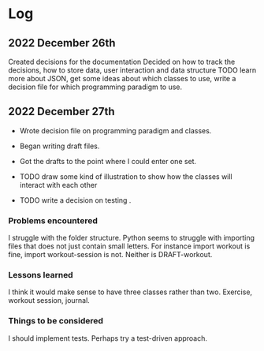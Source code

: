 # Log

## 2022 December 26th

Created decisions for the documentation
Decided on how to track the decisions, how to store data, user interaction and data structure
TODO learn more about JSON, get some ideas about which classes to use, write a decision file for
which programming paradigm to use.

## 2022 December 27th

- Wrote decision file on programming paradigm and classes.
- Began writing draft files.
- Got the drafts to the point where I could enter one set.

- TODO draw some kind of illustration to show how the classes will interact with each other
- TODO write a decision on testing
.

### Problems encountered

I struggle with the folder structure.
Python seems to struggle with importing files that does not just contain small letters.
For instance import workout is fine, import workout-session is not.
Neither is DRAFT-workout.

### Lessons learned

I think it would make sense to have three classes rather than two. Exercise, workout session, journal.

### Things to be considered

I should implement tests. Perhaps try a test-driven approach.

